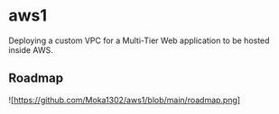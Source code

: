 # aws1
Deploying a custom VPC for a Multi-Tier Web application to be hosted inside AWS.

## Roadmap
![https://github.com/Moka1302/aws1/blob/main/roadmap.png]



